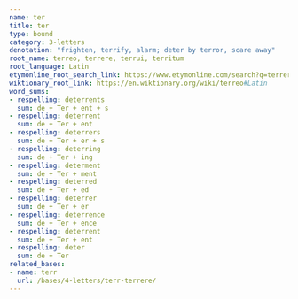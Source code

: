 ```yaml
---
name: ter
title: ter
type: bound
category: 3-letters
denotation: "frighten, terrify, alarm; deter by terror, scare away"
root_name: terreo, terrere, terrui, territum
root_language: Latin
etymonline_root_search_link: https://www.etymonline.com/search?q=terrere
wiktionary_root_link: https://en.wiktionary.org/wiki/terreo#Latin
word_sums:
- respelling: deterrents
  sum: de + Ter + ent + s
- respelling: deterrent
  sum: de + Ter + ent
- respelling: deterrers
  sum: de + Ter + er + s
- respelling: deterring
  sum: de + Ter + ing
- respelling: determent
  sum: de + Ter + ment
- respelling: deterred
  sum: de + Ter + ed
- respelling: deterrer
  sum: de + Ter + er
- respelling: deterrence
  sum: de + Ter + ence
- respelling: deterrent
  sum: de + Ter + ent
- respelling: deter
  sum: de + Ter
related_bases:
- name: terr
  url: /bases/4-letters/terr-terrere/
---
```

